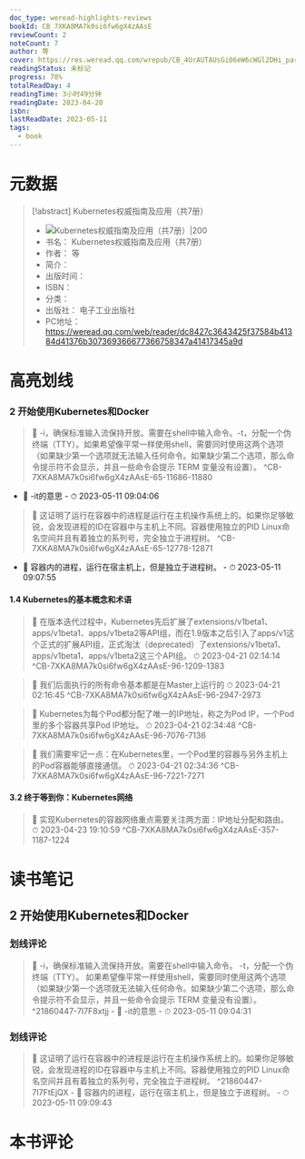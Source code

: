 ```yaml
---
doc_type: weread-highlights-reviews
bookId: CB_7XKA8MA7k0si6fw6gX4zAAsE
reviewCount: 2
noteCount: 7
author: 等
cover: https://res.weread.qq.com/wrepub/CB_4UrAUTAUsGi06eW6cWGl2DHi_parsecover
readingStatus: 未标记
progress: 78%
totalReadDay: 4
readingTime: 3小时49分钟
readingDate: 2023-04-20
isbn: 
lastReadDate: 2023-05-11
tags:
  - book
---
```

# 元数据
> [!abstract] Kubernetes权威指南及应用（共7册）
> - ![ Kubernetes权威指南及应用（共7册）|200](https://res.weread.qq.com/wrepub/CB_4UrAUTAUsGi06eW6cWGl2DHi_parsecover)
> - 书名： Kubernetes权威指南及应用（共7册）
> - 作者： 等
> - 简介： 
> - 出版时间： 
> - ISBN： 
> - 分类： 
> - 出版社： 电子工业出版社
> - PC地址：https://weread.qq.com/web/reader/dc8427c3643425f37584b41384d41376b307369366677366758347a41417345a9d

# 高亮划线

### 2 开始使用Kubernetes和Docker

> 📌 -i，确保标准输入流保持开放。需要在shell中输入命令。-t，分配一个伪终端（TTY）。如果希望像平常一样使用shell，需要同时使用这两个选项（如果缺少第一个选项就无法输入任何命令。如果缺少第二个选项，那么命令提示符不会显示，并且一些命令会提示 TERM 变量没有设置）。 ^CB-7XKA8MA7k0si6fw6gX4zAAsE-65-11686-11880
- 💭 -it的意思 - ⏱ 2023-05-11 09:04:06 

> 📌 这证明了运行在容器中的进程是运行在主机操作系统上的。如果你足够敏锐，会发现进程的ID在容器中与主机上不同。容器使用独立的PID Linux命名空间并且有着独立的系列号，完全独立于进程树。 ^CB-7XKA8MA7k0si6fw6gX4zAAsE-65-12778-12871
- 💭 容器内的进程，运行在宿主机上，但是独立于进程树。 - ⏱ 2023-05-11 09:07:55 

#### 1.4 Kubernetes的基本概念和术语

> 📌 在版本迭代过程中，Kubernetes先后扩展了extensions/v1beta1、apps/v1beta1、apps/v1beta2等API组，而在1.9版本之后引入了apps/v1这个正式的扩展API组，正式淘汰（deprecated）了extensions/v1beta1、apps/v1beta1、apps/v1beta2这三个API组。 
> ⏱ 2023-04-21 02:14:14 ^CB-7XKA8MA7k0si6fw6gX4zAAsE-96-1209-1383

> 📌 我们后面执行的所有命令基本都是在Master上运行的 
> ⏱ 2023-04-21 02:16:45 ^CB-7XKA8MA7k0si6fw6gX4zAAsE-96-2947-2973

> 📌 Kubernetes为每个Pod都分配了唯一的IP地址，称之为Pod IP，一个Pod里的多个容器共享Pod IP地址。 
> ⏱ 2023-04-21 02:34:48 ^CB-7XKA8MA7k0si6fw6gX4zAAsE-96-7076-7136

> 📌 我们需要牢记一点：在Kubernetes里，一个Pod里的容器与另外主机上的Pod容器能够直接通信。 
> ⏱ 2023-04-21 02:34:36 ^CB-7XKA8MA7k0si6fw6gX4zAAsE-96-7221-7271

#### 3.2 终于等到你：Kubernetes网络

> 📌 实现Kubernetes的容器网络重点需要关注两方面：IP地址分配和路由。 
> ⏱ 2023-04-23 19:10:59 ^CB-7XKA8MA7k0si6fw6gX4zAAsE-357-1187-1224

# 读书笔记

## 2 开始使用Kubernetes和Docker

### 划线评论
> 📌 -i，确保标准输入流保持开放。需要在shell中输入命令。
-t，分配一个伪终端（TTY）。
如果希望像平常一样使用shell，需要同时使用这两个选项（如果缺少第一个选项就无法输入任何命令。如果缺少第二个选项，那么命令提示符不会显示，并且一些命令会提示 TERM 变量没有设置）。  ^21860447-7I7F8xtjj
    - 💭 -it的意思
    - ⏱ 2023-05-11 09:04:31

### 划线评论
> 📌 这证明了运行在容器中的进程是运行在主机操作系统上的。如果你足够敏锐，会发现进程的ID在容器中与主机上不同。容器使用独立的PID Linux命名空间并且有着独立的系列号，完全独立于进程树。  ^21860447-7I7FtEjQX
    - 💭 容器内的进程，运行在宿主机上，但是独立于进程树。
    - ⏱ 2023-05-11 09:09:43
   
# 本书评论

